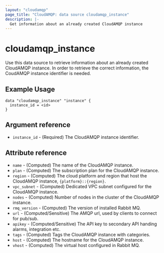 ```yaml
---
layout: "cloudamqp"
page_title: "CloudAMQP: data source cloudamqp_instance"
description: |-
  Get information about an already created CloudAMQP instance
---
```


# cloudamqp_instance

Use this data source to retrieve information about an already created CloudAMQP instance. In order to retrieve the correct information, the CoudAMQP instance identifier is needed.

## Example Usage

```hcl
data "cloudamqp_instance" "instance" {
  instance_id = <id>
}
```

## Argument reference

* `instance_id` - (Required) The CloudAMQP instance identifier.

## Attribute reference

* `name`        - (Computed) The name of the CloudAMQP instance.
* `plan`        - (Computed) The subscription plan for the CloudAMQP instance.
* `region`      - (Computed) The cloud platform and region that host the CloudAMQP instance, `{platform}::{region}`.
* `vpc_subnet`  - (Computed) Dedicated VPC subnet configured for the CloudAMQP instance.
* `nodes`       - (Computed) Number of nodes in the cluster of the CloudAMQP instance.
* `rmq_version` - (Computed) The version of installed Rabbit MQ.
* `url`         - (Computed/Sensitive) The AMQP url, used by clients to connect for pub/sub.
* `apikey`      - (Computed/Sensitive) The API key to secondary API handing alarms, integration etc.
* `tags`        - (Computed) Tags the CloudAMQP instance with categories.
* `host`        - (Computed) The hostname for the CloudAMQP instance.
* `vhost`       - (Computed) The virtual host configured in Rabbit MQ.
